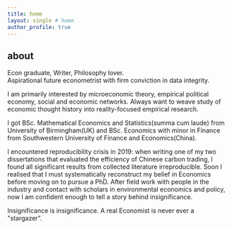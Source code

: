 ```yaml
---
title: home
layout: single # home
author_profile: true
---
```


## about

<p align="justify"> Econ graduate, Writer, Philosophy lover. <br>
Aspirational future econometrist with firm conviction in data integrity. </p>

<p> I am primarily interested by microeconomic theory, empirical political economy, social and economic networks. 
Always want to weave study of economic thought history into reality-focused empirical research. </p>

<p> I got BSc. Mathematical Economics and Statistics(summa cum laude) from  University of Birmingham(UK) and BSc. Economics with minor in Finance from Southwestern University of Finance and Economics(China).  </p>

<p> I encountered reproducibility crisis in 2019: when writing one of my two dissertations that evaluated the efficiency of Chinese carbon trading, I found all significant results from collected literature irreproducible. Soon I realised that I must systematically reconstruct my belief in Economics before moving on to pursue a PhD. After field work with people in the industry and contact with scholars in environmental economics and policy, now I am confident enough to tell a story behind insignificance. </p>

<p>Insignificance is insignificance. A real Economist is never ever a "stargazer".</p>

<!--
<p> What am I doing during the second gap year?
  Teaching Assistant in Linear Algebra/Complex Analysis/Probability & Statistics at a University in China. 
  Data Quality Analyst Intern for China Household Finance Survey about COV-19's impact. </p>
-->

<!--
<p> You can access my CV <a href="" target="_blank">here</a>. </p>
-->

